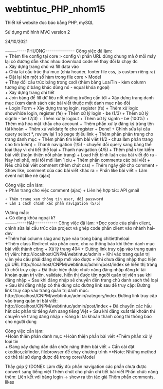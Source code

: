 # webtintuc_PHP_nhom15
Thiết kế website đọc báo bằng PHP, mySQL

Sử dụng mô hình MVC version 2

24/10/2021  

-----------PHUONG---------------
Công việc đã làm:  
    + Thêm file config tại core > config vì phần URL dùng chung mà ở mỗi máy lại có đường dẫn khác nhau download code về thay đổi là chạy đc  
    + Xây dựng trang chủ và fill data vào  
    + Chia lại cấu trúc thư mục (chia header, footer file css, js custom riêng ra)  
    + Đặt lại tên một số hàm trong file core > Model  
    + Thay đổi cấu trúc bảng trong csdl (thêm bảng LoaiTin - kèm column tương ứng ở bảng khác dùng nó - equal khóa ngoại)  
    + Xây dựng trang chi tiết  
    + Join bảng để fill dữ liệu nốt những trường cần tới
    + Xây dựng trang danh mục (xem danh sách các bài viết thuộc một danh mục nào đó)  
    + Login Form
        + Xây dựng trang login, register (fe)
        + Thêm xử logic show/hide login, register (fe)
        + Thêm xử lý login - be (1/3)
        + Thêm xử lý signIn - be (2/3)
        + Thêm xử lý logout
        + Thêm xử lý signIn - be (100%)
        + Thêm mã hóa mật khẩu cho account
        + Thêm phần xử lý đăng ký trùng tên tài khoản
        + Thêm xử validate fe cho register
        + Done!
    + Chỉnh sửa lại câu query select *, review lại 1 số page thiếu link
    + Thêm phần phân trang cho trang danh mục
    + Thêm phần tìm kiếm bài viết (1/2 - chưa làm phân trang cho tìm kiếm)
    + Thanh navigation (1/5) - chuyển đổi query sang bảng thể loại thay vì chi tiết thể loại
    + Thanh navigation (4/5)
    + Thêm phần tìm kiếm bài viết (hoàn thiện nốt phân trang)
    + Load hết bình luận của bài viết đó ra - Nay hơi phế, mãi tối mới làm 1 xíu
    + Thêm phần comments các bài viết 
    + Nếu chủ bài viết comment (thêm chút css)
    + Thêm ngày giờ cho comment
    + Show like, comment của các bài viết khác ra
    + Phần like bài viết
    + Làm event nút like nè (ajax)

Công việc cần làm:  
    + Phân trang cho việc comment (ajax)
    + Liên hệ hợp tác: API gmail

    + Thêm trang xem thông tin user, đổi password
    + Làm 1 cách chính xác phần navigation (5/5)
    
Vướng mắc:  
    + Có dùng khóa ngoại k?  
-----------HAI------------
Công việc đã làm: 
    +Đọc code của phần client, chỉnh sửa lại cấu trúc của project và ghép code phần client vào nhánh hai-dev  
    +Thêm hai column slug and type vào trong bảng chitiettheloai  
    +Thêm class Redirect vào phần core, cho ra thông báo khi thêm danh mục bài viết thành công 
    + Xử lý trang 404
    + Đường link truy cập vào trang quản trị viên: http://localhost/CNPM/webtintuc/admin
    + Khi vào trang quản trị viên yêu cầu phải đăng nhập mới vào được
    + Khi chưa đăng nhập thực hiện gõ URL http://localhost/CNPM/webtintuc/admin/post/index sẽ hiển thị trang từ chối truy cập
    + Đã thực hiện được chức năng đăng nhập đăng kí tài khoản quản trị viên, validate, hiển thị được tên người quản trị viên sau khi đăng nhập
    + Sau khi đăng nhập sẽ chuyển đến trang chủ danh sách thể loại
    + Sau khi đăng nhập có thẻ dùng các đường link sau để truy cập:
    Đường link truy cập vào trang quản trị danh mục: http://localhost/CNPM/webtintuc/admin/category/index
    Đường link truy cập vào trang quản trị bài viết: http://localhost/CNPM/webtintuc/admin/post/index
    + Đã chuyển các hầu hết các phần từ tiếng Anh sang tiếng Việt
    + Sau khi đăng xuất tài khoản thì chuyển về trang đăng nhập
    + Đăng kí tài khoản thành công thì thông báo cho người dùng
    
Công việc cần làm:  
    +Hoàn thiện phần danh mục
    +Hoàn thiện phần bài viết
    +Thêm phần xử lý loại tin  
    + Đang xây dựng dần dần chức năng thêm bài viết
    + Cần cài đặt ckeditor,ckfinder, filebrowser để chạy chương trình
**Note: 
Những method có thể tái sử dụng được để trong core/Model  

Thầy góp ý (DONE):
    Làm đầy đủ:
        phần navigation
        các phần chưa được convert sang tiếng việt
        Thêm chút cho phần chi tiết bài viết
    Phần chức năng thêm:
        Liên kết với bảng login -> show ra tên tác giả
        Thêm phần comments, likes
